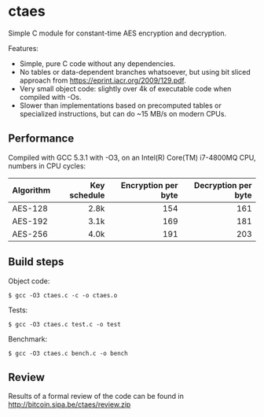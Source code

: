 # ctaes

Simple C module for constant-time AES encryption and decryption.

Features:

- Simple, pure C code without any dependencies.
- No tables or data-dependent branches whatsoever, but using bit sliced approach from https://eprint.iacr.org/2009/129.pdf.
- Very small object code: slightly over 4k of executable code when compiled with -Os.
- Slower than implementations based on precomputed tables or specialized instructions, but can do ~15 MB/s on modern CPUs.

## Performance

Compiled with GCC 5.3.1 with -O3, on an Intel(R) Core(TM) i7-4800MQ CPU, numbers in CPU cycles:

| Algorithm | Key schedule | Encryption per byte | Decryption per byte |
| --------- | -----------: | ------------------: | ------------------: |
| AES-128   |         2.8k |                 154 |                 161 |
| AES-192   |         3.1k |                 169 |                 181 |
| AES-256   |         4.0k |                 191 |                 203 |

## Build steps

Object code:

    $ gcc -O3 ctaes.c -c -o ctaes.o

Tests:

    $ gcc -O3 ctaes.c test.c -o test

Benchmark:

    $ gcc -O3 ctaes.c bench.c -o bench

## Review

Results of a formal review of the code can be found in http://bitcoin.sipa.be/ctaes/review.zip
